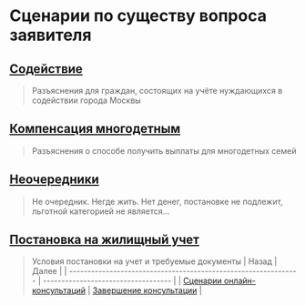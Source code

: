 # Сценарии по существу вопроса заявителя
## [Содействие](Содействие.md)
> Разъяснения для граждан, состоящих на учёте нуждающихся в содействии города Москвы
## [Компенсация многодетным](Компенсация%20многодетным.md)
> Разъяснения о способе получить выплаты для многодетных семей
## [Неочередники](Неочередники.md)
> Не очередник. Негде жить. Нет денег, постановке не подлежит, льготной категорией не является...
## [Постановка на жилищный учет](Постановка%20на%20жилищный%20учет.md)
> Условия постановки на учет и требуемые документы
| Назад                                                           | Далее                               |
| --------------------------------------------------------------- | ----------------------------------- |
| [Сценарии онлайн-консультаций](/README.md) | [Завершение консультации](/Универсальные/Выход.md) |
